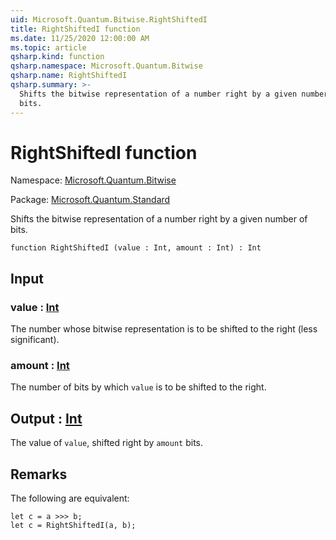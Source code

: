 ```yaml
---
uid: Microsoft.Quantum.Bitwise.RightShiftedI
title: RightShiftedI function
ms.date: 11/25/2020 12:00:00 AM
ms.topic: article
qsharp.kind: function
qsharp.namespace: Microsoft.Quantum.Bitwise
qsharp.name: RightShiftedI
qsharp.summary: >-
  Shifts the bitwise representation of a number right by a given number of
  bits.
---
```


# RightShiftedI function

Namespace: [Microsoft.Quantum.Bitwise](xref:Microsoft.Quantum.Bitwise)

Package: [Microsoft.Quantum.Standard](https://nuget.org/packages/Microsoft.Quantum.Standard)


Shifts the bitwise representation of a number right by a given number ofbits.

```qsharp
function RightShiftedI (value : Int, amount : Int) : Int
```


## Input

### value : [Int](xref:microsoft.quantum.user-guide.language.types)

The number whose bitwise representation is to be shifted to the right(less significant).


### amount : [Int](xref:microsoft.quantum.user-guide.language.types)

The number of bits by which `value` is to be shifted to the right.



## Output : [Int](xref:microsoft.quantum.user-guide.language.types)

The value of `value`, shifted right by `amount` bits.

## Remarks

The following are equivalent:```Q#let c = a >>> b;let c = RightShiftedI(a, b);```